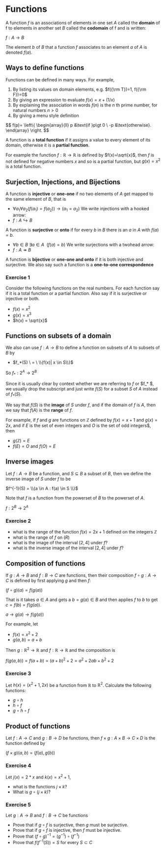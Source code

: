 # Functions
A function $f$ is an associations of elements in one set $A$ called the **domain** of f 
to elements in another set $B$ called the **codomain** of f
and is written:

$f: A \rightarrow  B$

The element $b$ of $B$ that a function $f$ associates to an element $a$ of $A$ is denoted $f(a)$.

## Ways to define functions

Functions can be defined in many ways. For example,
1. By listing its values on domain elements, e.g. $f({\rm T})=1, f({\rm F})=0$
2. By giving an expression to evaluate $f(x) = x + (1/x)$
3. By explaining the association in words $f(n)$ is the $n$ th prime number, for natural numbers $n\gt 0$
4. By giving a menu style definition

$$
f(p)=
\left\\{
\begin{array}{ll}
p &\text{if }p\gt 0 \\ 
-p &\text{otherwise}.
\end{array} 
\right.
$$

A function is a **total function** if it assigns a value to every element of its domain, otherwise it is a **partial function**.

For example the function $f:\mathbb{R} \rightarrow \mathbb{R}$ is defined by $f(x)=\sqrt{x}$, then $f$ is not defined for negative
numbers $x$ and so is a partial function, but $g(x) = x^2$ is a total function.

## Surjection, Injections, and Bijections
A function is **injective** or **one-one** if no two elements of $A$ get mapped to the same element of $B$, that is
* $\forall a_1 \forall a_2 (f(a_1)=f(a_2)) \rightarrow (a_1=a_2)$
We write injections with a hooked arrow:
* $f: A \hookrightarrow B$

A function is **surjective** or **onto** if for every $b$ in $B$ there is an $a$ in $A$ with $f(a)=b$.
* $\forall b\in B\ \exists a\in A \ \ (f(a)=b)$
We write surjections with a twohead arrow:
* $f: A \twoheadrightarrow B$

A function is **bijective** or **one-one and onto** if it is both injective and surjective. 
We also say such a function is a **one-to-one correspondence**  

### Exercise 1
Consider the following functions on the real numbers. 
For each function say if it is a total function or a partial function.
Also say if it is surjective or injective or both.
* $f(x)=x^2$  
* $g(x)=x^3$
* $h(x) = \sqrt{x}$


## Functions on subsets of a domain
We also can use $f:A\rightarrow B$ to define a function on subsets of $A$ to subsets of $B$ by
* $f_*(S) \ = \ \\{f(x)| x \in S\\}$

So $f_*:2^{A} \rightarrow 2^B$

Since it is usually clear by context whether we are referring to $f$ or $f_* $, 
we usually drop the subscript and just write $f(S)$ for a subset $S$ of $A$ instead of $f_*(S)$.

We say that $f(S)$ is the **image** of $S$ under $f$, and if the domain of $f$ is $A$, then
we say that $f(A)$ is the **range** of $f$.

For example, if $f$ and $g$ are functions on $\mathbb{Z}$ defined by $f(x)=x+1$ and $g(x)=2x$,
and if $E$ is the set of even integers and $O$ is the set of odd integers$, then
* $g(\mathbb{Z}) = E$
* $f(E)=O$ and $f(O)=E$

## Inverse images
Let $f:A\rightarrow B$ be a function, and $S\subseteq B$ a subset of $B$, then we define the
inverse image of $S$ under $f$ to be

$f^{-1}(S) = \\{a \in A :   f(a) \in S \\}$

Note that $f$ is a function from the powerset of $B$ to the powerset of $A$.

$f:2^{B}\rightarrow 2^{A}$


### Exercise 2
* what is the range of the function $f(x)=2x+1$ defined on the integers $\mathbb{Z}$
* what is the range of $f$ on $\mathbb(R)$
* what is the image of the interval $[2,4]$ under $f$?
* what is the inverse image of the interval $[2,4]$ under $f$?

## Composition of functions
If $g:A\rightarrow B$ and $f:B \rightarrow C$ are functions, then their composition $f\circ g:A\rightarrow C$
is defined by first applying $g$ and then $f$:

$(f\circ g)(a) = f(g(a))$

That is it takes $a\in A$ and gets a $b=g(a)\in B$ and then applies $f$ to $b$ to get $c=f(b) =f(g(a))$.

$a \rightarrow g(a) \rightarrow f(g(a))$

For example, let
* $f(x) = x^2+2$
* $g(a,b) = a+b$

Then $g:\mathbb{R}^2 \rightarrow \mathbb{R}$ and $f:\mathbb{R} \rightarrow \mathbb{R}$ and the composition is 

$f(g(a,b)) = f(a+b) = (a+b)^2+2 = a^2 + 2ab + b^2 + 2$

### Exercise 3
Let $h(x) = (x^2+1, 2x)$ be a function from $\mathbb{R}$ to $\mathbb{R}^2$. Calculate the following functions:
* $g\circ h$
* $h\circ f$
* $g \circ h \circ f$

## Product of functions
Let $f:A\rightarrow C$ and $g:B\rightarrow D$ be functions, then $f\times g:A\times B \rightarrow C\times D$ is the function defined by

$(f\times g)(a,b) = (f(a), g(b))$

### Exercise 4
Let $j(x) = 2*x$ and $k(x)=x^2+1$, 
* what is the functions $j\times k$?
* What is $g\circ(j\times k)$?

### Exercise 5
Let $g:A\rightarrow B$ and $f:B\rightarrow C$ be functions
* Prove that if $g\circ f$ is surjective, then $g$ must be surjective.
* Prove that if $g\circ f$ is injective, then $f$ must be injective.
* Prove that $(f\circ g)^{-1} = (g^{-1})\circ (f^{-1})$
* Prove that $f(f^{-1}(S)) = S$ for every $S\subset C$ 



